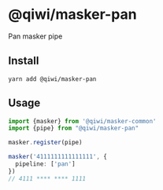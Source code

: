 # @qiwi/masker-pan
Pan masker pipe

## Install
```shell script
yarn add @qiwi/masker-pan
```

## Usage
```typescript
import {masker} from '@qiwi/masker-common'
import {pipe} from "@qiwi/masker-pan"

masker.register(pipe)

masker('4111111111111111', {
  pipeline: ['pan']
})
// 4111 **** **** 1111
```

